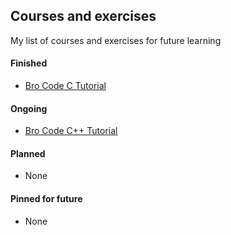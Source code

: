 ## Courses and exercises
My list of courses and exercises for future learning
#### Finished
- [Bro Code C Tutorial](https://www.youtube.com/watch?v=87SH2Cn0s9A) 

#### Ongoing
- [Bro Code C++ Tutorial](https://www.youtube.com/watch?v=-TkoO8Z07hI)

#### Planned
- None

#### Pinned for future
- None